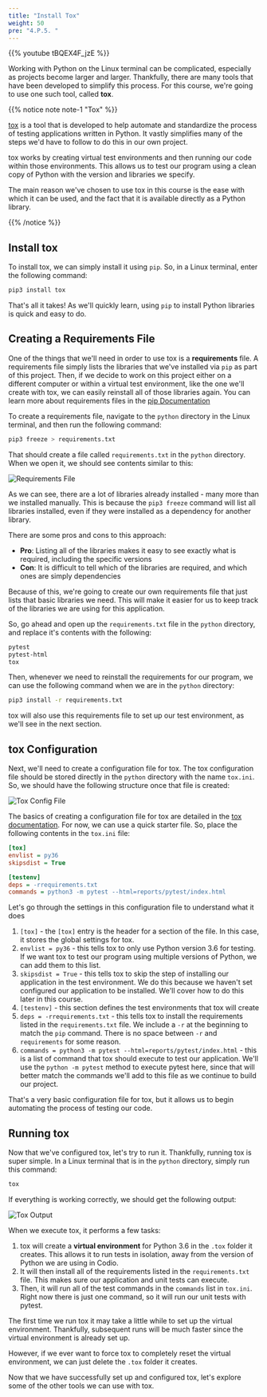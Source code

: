 ```yaml
---
title: "Install Tox"
weight: 50
pre: "4.P.5. "
---
```


{{% youtube tBQEX4F_jzE %}}

Working with Python on the Linux terminal can be complicated, especially as projects become larger and larger. Thankfully, there are many tools that have been developed to simplify this process. For this course, we're going to use one such tool, called **tox**.

{{% notice note note-1 "Tox" %}}

[tox](https://tox.readthedocs.io/en/latest/) is a tool that is developed to help automate and standardize the process of testing applications written in Python. It vastly simplifies many of the steps we'd have to follow to do this in our own project.  

tox works by creating virtual test environments and then running our code within those environments. This allows us to test our program using a clean copy of Python with the version and libraries we specify. 

The main reason we've chosen to use tox in this course is the ease with which it can be used, and the fact that it is available directly as a Python library. 

{{% /notice %}}

## Install tox

To install tox, we can simply install it using `pip`. So, in a Linux terminal, enter the following command:

```bash
pip3 install tox
```

That's all it takes! As we'll quickly learn, using `pip` to install Python libraries is quick and easy to do.

## Creating a Requirements File

One of the things that we'll need in order to use tox is a **requirements** file. A requirements file simply lists the libraries that we've installed via `pip` as part of this project. Then, if we decide to work on this project either on a different computer or within a virtual test environment, like the one we'll create with tox, we can easily reinstall all of those libraries again. You can learn more about requirements files in the [pip Documentation](https://pip.pypa.io/en/stable/user_guide/#requirements-files)

To create a requirements file, navigate to the `python` directory in the Linux terminal, and then run the following command:

```bash
pip3 freeze > requirements.txt
```

That should create a file called `requirements.txt` in the `python` directory. When we open it, we should see contents similar to this:

![Requirements File](/images/e1/24req.png)

As we can see, there are a lot of libraries already installed - many more than we installed manually. This is because the `pip3 freeze` command will list all libraries installed, even if they were installed as a dependency for another library. 

There are some pros and cons to this approach:

* **Pro**: Listing all of the libraries makes it easy to see exactly what is required, including the specific versions
* **Con**: It is difficult to tell which of the libraries are required, and which ones are simply dependencies

Because of this, we're going to create our own requirements file that just lists that basic libraries we need. This will make it easier for us to keep track of the libraries we are using for this application. 

So, go ahead and open up the `requirements.txt` file in the `python` directory, and replace it's contents with the following:

```txt
pytest
pytest-html
tox
```

Then, whenever we need to reinstall the requirements for our program, we can use the following command when we are in the `python` directory:

```bash
pip3 install -r requirements.txt
```

tox will also use this requirements file to set up our test environment, as we'll see in the next section.

## tox Configuration

Next, we'll need to create a configuration file for tox. The tox configuration file should be stored directly in the `python` directory with the name `tox.ini`. So, we should have the following structure once that file is created:

![Tox Config File](/images/e1/24toxconfig.png)

The basics of creating a configuration file for tox are detailed in the [tox documentation](https://tox.readthedocs.io/en/latest/config.html). For now, we can use a quick starter file. So, place the following contents in the `tox.ini` file:

```ini
[tox]
envlist = py36
skipsdist = True

[testenv]
deps = -rrequirements.txt
commands = python3 -m pytest --html=reports/pytest/index.html
```

Let's go through the settings in this configuration file to understand what it does

1. `[tox]` - the `[tox]` entry is the header for a section of the file. In this case, it stores the global settings for tox.
2. `envlist = py36` - this tells tox to only use Python version 3.6 for testing. If we want tox to test our program using multiple versions of Python, we can add them to this list.
3. `skipsdist = True` - this tells tox to skip the step of installing our application in the test environment. We do this because we haven't set configured our application to be installed. We'll cover how to do this later in this course. 
4. `[testenv]` - this section defines the test environments that tox will create
5. `deps = -rrequirements.txt` - this tells tox to install the requirements listed in the `requirements.txt` file. We include a `-r` at the beginning to match the `pip` command. There is no space between `-r` and `requirements` for some reason. 
6. `commands = python3 -m pytest --html=reports/pytest/index.html` - this is a list of command that tox should execute to test our application. We'll use the `python -m pytest` method to execute pytest here, since that will better match the commands we'll add to this file as we continue to build our project.

That's a very basic configuration file for tox, but it allows us to begin automating the process of testing our code. 

## Running tox

Now that we've configured tox, let's try to run it. Thankfully, running tox is super simple. In a Linux terminal that is in the `python` directory, simply run this command:

```bash
tox
```

If everything is working correctly, we should get the following output:

![Tox Output](/images/e1/24toxout.png)

When we execute tox, it performs a few tasks:

1. tox will create a **virtual environment** for Python 3.6 in the `.tox` folder it creates. This allows it to run tests in isolation, away from the version of Python we are using in Codio.
2. It will then install all of the requirements listed in the `requirements.txt` file. This makes sure our application and unit tests can execute.
3. Then, it will run all of the test commands in the `commands` list in `tox.ini`. Right now there is just one command, so it will run our unit tests with pytest.

The first time we run tox it may take a little while to set up the virtual environment. Thankfully, subsequent runs will be much faster since the virtual environment is already set up. 

However, if we ever want to force tox to completely reset the virtual environment, we can just delete the `.tox` folder it creates. 

Now that we have successfully set up and configured tox, let's explore some of the other tools we can use with tox. 